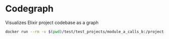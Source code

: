 # Codegraph

Visualizes Elixir project codebase as a graph

```bash
docker run --rm -v $(pwd)/test/test_projects/module_a_calls_b:/project codegraph /project
```
